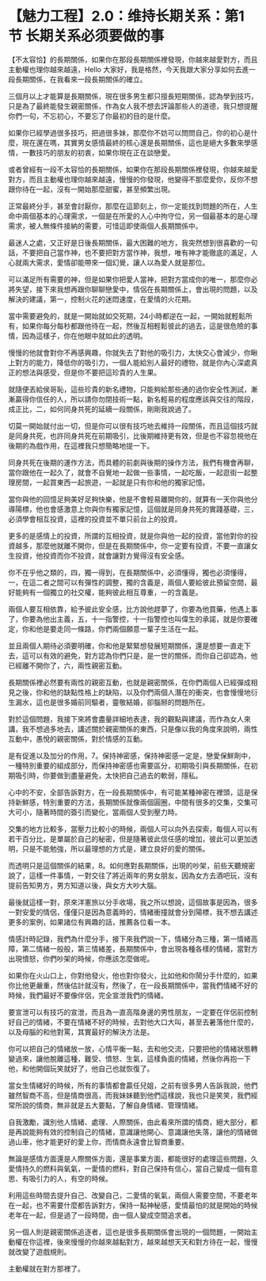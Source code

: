 # 【魅力工程】2.0：维持长期关系：第1节 长期关系必须要做的事

【不太容恰】的長期關係，如果你在那段長期關係裡發現，你越來越愛對方，而且主動權也理你越來越遠，Hello 大家好，我是格然，今天我跟大家分享如何去進一段長期關係，在我看來一段長期關係的確立。

三個月以上才能算是長期關係，現在很多男生都只擅長短期關係，認為學到技巧，只是為了最終能發生親密關係，作為女人我不想去評論那些人的道德，我只想提醒你們一句，不忘初心，不要忘了你最初的目的是什麼。

如果你已經學過很多技巧，把過很多妹，那麼你不妨可以問問自己，你的初心是什麼，現在還在嗎，其實男女感情最終的核心還是長期關係，這也是絕大多數來學感情，一數技巧的朋友的初衷，如果你現在正在談戀愛。

或者曾經有一段不太容恰的長期關係，如果你在那段長期關係裡發現，你越來越愛對方，而且主動權也理你越來越遠，慢慢的你發現，他變得不那麼愛你，反你不想跟你待在一起，沒有一開始那麼甜蜜，甚至頻繁出現。

正常最終分手，甚至會討厭你，那麼在這節刻上，你一定能找到問題的所在，人生命中兩個基本的心理需求，一個是在所愛的人心中拘守位，另一個最基本的是心理需求，被人無條件接納的需要，可惜這即使兩個人長期關係中。

最迷人之處，又正好是日後長期關係，最大困難的地方，我突然想到很喜歡的一句話，不要把自己當作神，也不要把對方當作神，我想，唯有神才能徹底的滿足，人心就兩大需求，愛情卻能帶來一個幻覺，讓人以為愛人就是那位。

可以滿足所有需要的神，但是如果你把愛人當神，把對方當成你的唯一，那麼你必將失望，接下來我想再跟你聊聊戀愛中，情侶在長期關係上，會出現的問題，以及解決的建議，第一，控制火花的迷悶速度，在愛情的火花期。

當中需要避免的，就是一開始就如交死期，24小時都逆在一起，一開始就輕鬆所有，如果你每分每秒都跟他待在一起，然後互相輕鬆彼此的過去，這是很危險的事情，因為這樣子，你在他眼中就如此的透明。

慢慢的他就會對你不再感興趣，你就失去了對他的吸引力，太快交心會減少，你瞅上對方的能力，降低你的吸引力，一個人能給別人最好的禮物，就是你內心深處真正的想法與感受，但是你不要把這珍貴的人生果。

就隨便丟給侯哥恥，這些珍貴的新名禮物，只能夠給那些通的過你安全性測試，漸漸贏得你信任的人，所以請你勿閉技術一點，新名輕易的程度應該與交往的階段，成正比，二，如何同身共死的延續一段關係，剛剛我說過了。

切莫一開始就付出一切，但是你可以很有技巧地去維持一段關係，而且這個技巧就是同身共死，也許同身共死在前期吸引，比後期維持更有效，但是也不容忽視他在後期的為戲作用，在這裡我只想簡略地提一下。

同身共死在後期的運作方法，而具體的前劇與後期的操作方法，我們有機會再聊，當你跟他在一起久了，就會不自覺地一起做一些事情，一起吃飯，一起逛街一起整理房間，一起買東西一起旅遊，一起就是只有你和他的獨家記憶。

當你與他的回憶足夠美好足夠快樂，他是不會輕易離開你的，就算有一天你與他分導陽標，他也會感激意上你與你有獨家記憶，這個就是同身共死的實踐基礎，三，必須學會相互投資，這裡的投資並不單只前台上的投資。

更多的是感情上的投資，所謂的互相投資，就是你與他一起的投資，當他對你的投資越多，那麼他就離不開你，但是在長期關係中，你一定要有投資，不要一直讓女生投資，他投資而你不投資，就會讓對方覺得沒有安全感。

你不在乎他之類的，四，獨一得到，在長期關係中，必須懂得，獨也必須懂得，一，在這二者之間可以有彈性的調整，獨的含義是，兩個人要給彼此預留空間，最好能夠有一個獨立的社交權，能夠彼此相互尊重，一的含義是。

兩個人要互相依靠，給予彼此安全感，比方說他趕夢了，你要為他買藥，他遇上事了，你要為他出主義，五，十一指警控，十一指警控也叫偉生的承諾，就是你要確定，你和他是要走同一條路，你們兩個願意一輩子生活在一起。

並且兩個人期待必須要明確，你和他是緊緊想發展短期關係，還是想要一直走下去，這可以有效的避免，對方認為你們只是，是一世的關係，而你自己卻認為，他已經離不開你了，六，兩性親密互動。

長期關係裡必然要有兩性的親密互動，也就是親密關係，在你們兩個人已經彈成相見之後，你和他的缺點性格上的缺陷，以及你們兩個人潛在的衝突，也會慢慢地衍生漏水，這也是很多婚前同驅者，靈敬結婚，卻腦掰的問題所在。

對於這個問題，我接下來將會盡量詳細地表達，我的觀點與建議，而作為女人來講，我不想過多地去，講述關於親密關係的東西，只是像以我的角度來說明，兩性互動中，愚悅的親密關係，對於情感的互動。

是有促進以及加分的作用，7。保持神密感，保持神密感一定是，戀愛保鮮劑中，一種特別重要的組成部分，而保持神密感也需要區分，初期吸引與長期關係，在初期吸引時，你要做到盡量避免，太快把自己過去的軟弱，隱私。

心中的不安，全部告訴對方，在一段長期關係中，有可能某種神密在裡頭，這是保持新鮮感，特別重要的方法，長期關係就像兩個圓圈，中間有很多的交集，交集可大可小，隨著時間的簽引而變化，當兩個人受到壓力時。

交集的地方比較多，當壓力比較小的時候，兩個人可以向外去探索，每個人可以有若干百分比，是單屬於自己的秘密，但是隨著彼此信任感的增加，彼此可以更加透明，只是不能勉強，所以最理想的方式是，建立良好的愛的關係。

而透明只是這個關係的結果，8。如何應對長期關係，出現的吵架，前些天聽規密說了，這樣一件事情，一對交往了將近兩年的男女朋友，因為女方去酒吧玩，沒有提前告知男方，男方知道以後，與女方大吵大腦。

最後就這樣一對，原來洋憲旅以分手收場，我之所以想說，這個故事是因為，很多一對安愛的情侶，僅僅只是因為意義時的，情緒衝撞就會分到陽標，我不想去講述更多的案例，如果諸位有興趣的話，推薦各位看一本。

情感計時記錄，我們為什麼分手，接下來我們說一下，情緒分為三種，第一情緒高障，第二情緒一般般，第三情緒差，長期關係中，會出現各種各樣的情緒，當對方出現憤怒，你們吵架的時候，你應該怎麼做呢。

如果你在火山口上，你對他發火，他也對你發火，比如他和你鬧分手什麼的，如果你比他更嚴重，然後估計就沒有，然後了，在一段長期關係中，當我們情緒不好的時候，我們最好不要像伴侶，完全宣泄我們的情緒。

要宣泄可以有技巧的宣泄，而且為一直高階身邊的男性朋友，一定要在伴侶前控制好自己的情緒，不要在情緒不好的時候，去對他大口大叫，甚至去暑落他什麼的，以及母腦的和他對罵，其實最好的解決方法是。

你可以把自己的情緒放一放，心情平衡一點，去和他交流，只要把他的情緒狀態轉變過來，讓他脫離這種，難受、憤怒、生氣，這樣負面的情緒，然後你再抱一下他，和他開個玩笑就好了，他自己也就恢復了。

當女生情緒好的時候，所有的事情都會贏任兒姐，之前有很多男人告訴我說，他們雖然智商不高，但是情商很高，而我妹妹聽到他們這樣說，我也只是笑笑，我們經常所說的情商，無非就是五大要點，了解自身情緒、管理情緒。

自我激勵，識別他人情緒、處理、人際關係，由此看來所謂的情商，絕大部分，都是再說能夠有效的控制自己的情緒，意識讓他開心、意識讓他失落，讓他的情緒做過山車，他才能更好的愛上你，而情商永遠會比智商重要。

無論是感情方面還是人際關係方面，還是事業方面，都能很好的處理這些問題，久愛情持久的燃料與氧氣，一愛情的燃料，對自己保持有信心，當自己變成一個有意思、有吸引力的人，有空的時候。

利用這些時間去提升自己、改變自己，二愛情的氧氣，兩個人需要空間，不要老年在一起，也不需要什麼都告訴對方，保持一點神秘感，愛情最怕的就是開始的時候老年在一起，但是過了一段時間，由一個人變成空間追求者。

另一個人則是親密關係追逐者，這也是很多長期關係會出現的一個問題，一開始主動權在你這裡，後來慢慢的你越來越黏對方，越來越想天天和對方待在一起，慢慢就改變了遊戲規則。

主動權就在對方那裡了。